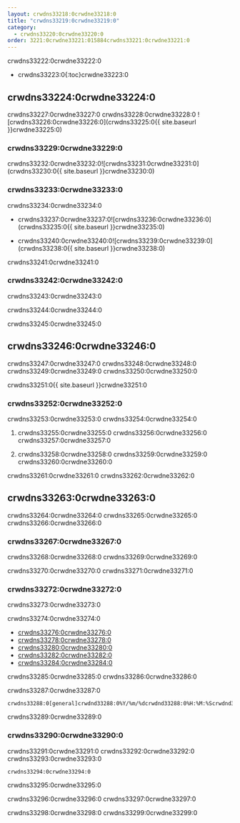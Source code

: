 ```yaml
---
layout: crwdns33218:0crwdne33218:0
title: "crwdns33219:0crwdne33219:0"
category:
  - crwdns33220:0crwdne33220:0
order: 3221:0crwdne33221:015884crwdns33221:0crwdne33221:0
---
```

crwdns33222:0crwdne33222:0

- crwdns33223:0{:toc}crwdne33223:0

## crwdns33224:0crwdne33224:0

crwdns33227:0crwdne33227:0 crwdns33228:0crwdne33228:0 ![crwdns33226:0crwdne33226:0](crwdns33225:0{{ site.baseurl }}crwdne33225:0)

### crwdns33229:0crwdne33229:0

crwdns33232:0crwdne33232:0![crwdns33231:0crwdne33231:0](crwdns33230:0{{ site.baseurl }}crwdne33230:0)

### crwdns33233:0crwdne33233:0

crwdns33234:0crwdne33234:0

- crwdns33237:0crwdne33237:0![crwdns33236:0crwdne33236:0](crwdns33235:0{{ site.baseurl }}crwdne33235:0)

- crwdns33240:0crwdne33240:0![crwdns33239:0crwdne33239:0](crwdns33238:0{{ site.baseurl }}crwdne33238:0)

crwdns33241:0crwdne33241:0

### crwdns33242:0crwdne33242:0

crwdns33243:0crwdne33243:0

crwdns33244:0crwdne33244:0

crwdns33245:0crwdne33245:0

## crwdns33246:0crwdne33246:0

crwdns33247:0crwdne33247:0 crwdns33248:0crwdne33248:0 crwdns33249:0crwdne33249:0 crwdns33250:0crwdne33250:0

crwdns33251:0{{ site.baseurl }}crwdne33251:0

### crwdns33252:0crwdne33252:0

crwdns33253:0crwdne33253:0 crwdns33254:0crwdne33254:0

1. crwdns33255:0crwdne33255:0 crwdns33256:0crwdne33256:0 crwdns33257:0crwdne33257:0

2. crwdns33258:0crwdne33258:0 crwdns33259:0crwdne33259:0 crwdns33260:0crwdne33260:0

crwdns33261:0crwdne33261:0 crwdns33262:0crwdne33262:0

## crwdns33263:0crwdne33263:0

crwdns33264:0crwdne33264:0 crwdns33265:0crwdne33265:0 crwdns33266:0crwdne33266:0

### crwdns33267:0crwdne33267:0

crwdns33268:0crwdne33268:0 crwdns33269:0crwdne33269:0

crwdns33270:0crwdne33270:0 crwdns33271:0crwdne33271:0

### crwdns33272:0crwdne33272:0

crwdns33273:0crwdne33273:0

crwdns33274:0crwdne33274:0

- [crwdns33276:0crwdne33276:0](crwdns33275:0crwdne33275:0)
- [crwdns33278:0crwdne33278:0](crwdns33277:0crwdne33277:0)
- [crwdns33280:0crwdne33280:0](crwdns33279:0crwdne33279:0)
- [crwdns33282:0crwdne33282:0](crwdns33281:0crwdne33281:0)
- [crwdns33284:0crwdne33284:0](crwdns33283:0crwdne33283:0)

crwdns33285:0crwdne33285:0 crwdns33286:0crwdne33286:0

crwdns33287:0crwdne33287:0

    crwdns33288:0[general]crwdnd33288:0%Y/%m/%dcrwdnd33288:0%H:%M:%Scrwdnd33288:0{instance_id}crwdne33288:0
    

crwdns33289:0crwdne33289:0

### crwdns33290:0crwdne33290:0

crwdns33291:0crwdne33291:0 crwdns33292:0crwdne33292:0 crwdns33293:0crwdne33293:0

    crwdns33294:0crwdne33294:0
    

crwdns33295:0crwdne33295:0

crwdns33296:0crwdne33296:0 crwdns33297:0crwdne33297:0

crwdns33298:0crwdne33298:0 crwdns33299:0crwdne33299:0

<!---## Health Monitoring Metrics

CloudWatch integration enables the following custom metrics for health monitoring:

 * `ContainersReserved` gives you a view of usage over time for capacity planning and budget estimation.
 * `ContainersLeaked` should be 0 or close to 0, an increase indicates a potential infrastructure issue.
 * `ContainersAvailable` is used for Auto Scaling.  If the value is too high, consider shutting some machines down, if the value is too low, consider starting up machines.

 * `circle.run-queue.builds` and `circle.run-queue.containers` expresses the degree to which the system is under-provisioned  and number of queued builds that are not running.  Ideally, the ASG will account for this as well.  Values that are too high may indicate an outage or incident.

 * `circle.state.running-builds` provides a general insight into current usage.

 * Note that `circle.state.num-masters` includes the web server host in the Services machine that does **not** run any builds.  That means the following:
   * If the value is 0, there is an outage or system is in maintenance.  Risk of dropping some github hooks.
   * If the value is 1, there are no Builders, so web traffic and GitHub hooks are accepted, but not run.
   * If the value is 1 + n, there are n builders running and visible to the system. If this is less than the total number of builders launched through AWS, your builders are most likely not launching correctly. If builds are queueing, but this number says you have builders available to the system, you may need to launch more builders.
--->